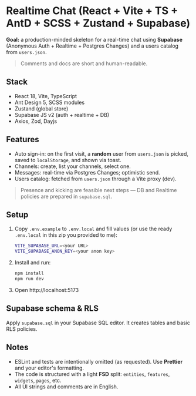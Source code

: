 # Realtime Chat (React + Vite + TS + AntD + SCSS + Zustand + Supabase)

**Goal:** a production-minded skeleton for a real-time chat using **Supabase** (Anonymous Auth + Realtime + Postgres Changes) and a users catalog from `users.json`.

> Comments and docs are short and human-readable.

## Stack
- React 18, Vite, TypeScript
- Ant Design 5, SCSS modules
- Zustand (global store)
- Supabase JS v2 (auth + realtime + DB)
- Axios, Zod, Dayjs

## Features
- Auto sign-in: on the first visit, a **random** user from `users.json` is picked, saved to `localStorage`, and shown via toast.
- Channels: create, list your channels, select one.
- Messages: real-time via Postgres Changes; optimistic send.
- Users catalog: fetched from `users.json` through a Vite proxy (dev).

> Presence and kicking are feasible next steps — DB and Realtime policies are prepared in `supabase.sql`.

## Setup
1. Copy `.env.example` to `.env.local` and fill values (or use the ready `.env.local` in this zip you provided to me):
   ```sh
   VITE_SUPABASE_URL=<your URL>
   VITE_SUPABASE_ANON_KEY=<your anon key>
   ```
2. Install and run:
   ```sh
   npm install
   npm run dev
   ```
3. Open http://localhost:5173

## Supabase schema & RLS
Apply `supabase.sql` in your Supabase SQL editor. It creates tables and basic RLS policies.

## Notes
- ESLint and tests are intentionally omitted (as requested). Use **Prettier** and your editor's formatting.
- The code is structured with a light **FSD** split: `entities`, `features`, `widgets`, `pages`, etc.
- All UI strings and comments are in English.

